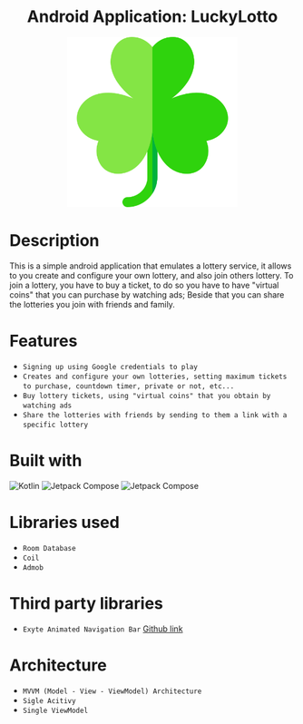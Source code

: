 <div align="center">
  <h1>Android Application: LuckyLotto</h1>
</div>

<p align="center">
  <img src="https://github.com/MOTHINK/LuckyLotto/blob/main/app/src/main/res/drawable/trebol.png" alt="App Screenshot" width="300"/>
</p>

<div>
  <h1>Description</h1>
</div>

<p>
  This is a simple android application that emulates a lottery service, it allows to you create and configure your own lottery, and also join others lottery.
  To join a lottery, you have to buy a ticket, to do so you have to have "virtual coins" that you can purchase by watching ads; Beside that you can share the lotteries
  you join with friends and family.
</p>

<div>
  <h1>Features</h1>
</div>

- `Signing up using Google credentials to play`
- `Creates and configure your own lotteries, setting maximum tickets to purchase, countdown timer, private or not, etc...`
- `Buy lottery tickets, using "virtual coins" that you obtain by watching ads`
- `Share the lotteries with friends by sending to them a link with a specific lottery`

<div>
  <h1>Built with</h1>
</div>

![Kotlin](https://img.shields.io/badge/Kotlin-purple?style=for-the-badge&logo=Kotlin&logoColor=white)
![Jetpack Compose](https://img.shields.io/badge/Jetpack%20Compose-055ffa?style=for-the-badge&logo=jetpackcompose&logoColor=white)
![Jetpack Compose](https://img.shields.io/badge/Firebase-f5430c?style=for-the-badge&logo=firebase&logoColor=white)

<div>
  <h1>Libraries used</h1>
</div>

- `Room Database`
- `Coil`
- `Admob`

<div>
  <h1>Third party libraries</h1>
</div>

- `Exyte Animated Navigation Bar` [Github link](https://github.com/exyte/AndroidAnimatedNavigationBar)

<div>
  <h1>Architecture</h1>
</div>

 - `MVVM (Model - View - ViewModel) Architecture`
 - `Sigle Acitivy`
 - `Single ViewModel`


